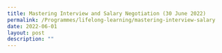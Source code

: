 ```yaml
---
title: Mastering Interview and Salary Negotiation (30 June 2022)
permalink: /Programmes/lifelong-learning/mastering-interview-salary
date: 2022-06-01
layout: post
description: ""
---
```

